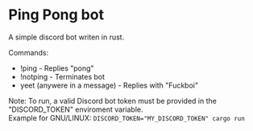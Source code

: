# Ping Pong bot
A simple discord bot writen in rust.

Commands:
- !ping - Replies "pong"
- !notping - Terminates bot
- yeet (anywere in a message) - Replies with "Fuckboi"

Note: To run, a valid Discord bot token must be provided in the "DISCORD_TOKEN" enviroment variable.  
Example for GNU/LINUX: `DISCORD_TOKEN="MY_DISCORD_TOKEN" cargo run`
